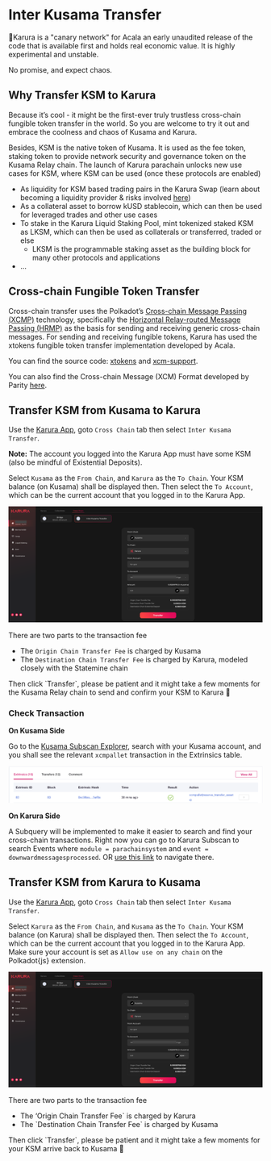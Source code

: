 # Inter Kusama Transfer

🚨Karura is a "canary network" for Acala an early unaudited release of the code that is available first and holds real economic value. It is highly experimental and unstable.

No promise, and expect chaos.

## Why Transfer KSM to Karura

Because it’s cool - it might be the first-ever truly trustless cross-chain fungible token transfer in the world. So you are welcome to try it out and embrace the coolness and chaos of Kusama and Karura.

Besides, KSM is the native token of Kusama. It is used as the fee token, staking token to provide network security and governance token on the Kusama Relay chain. The launch of Karura parachain unlocks new use cases for KSM, where KSM can be used \(once these protocols are enabled\)

* As liquidity for KSM based trading pairs in the Karura Swap \(learn about becoming a liquidity provider & risks involved [here](swap/)\)
* As a collateral asset to borrow kUSD stablecoin, which can then be used for leveraged trades and other use cases
* To stake in the Karura Liquid Staking Pool, mint tokenized staked KSM as LKSM, which can then be used as collaterals or transferred, traded or else
  * LKSM is the programmable staking asset as the building block for many other protocols and applications
* ...

## Cross-chain Fungible Token Transfer 

Cross-chain transfer uses the Polkadot’s [Cross-chain Message Passing \(XCMP\)](https://wiki.polkadot.network/docs/learn-crosschain) technology, specifically the [Horizontal Relay-routed Message Passing \(HRMP\)](https://wiki.polkadot.network/docs/learn-crosschain#horizontal-relay-routed-message-passing-hrmp) as the basis for sending and receiving generic cross-chain messages. For sending and receiving fungible tokens, Karura has used the xtokens fungible token transfer implementation developed by Acala. 

You can find the source code: [xtokens](https://github.com/open-web3-stack/open-runtime-module-library/tree/3bf16d6efc8c35039a062748ff20fa6db6e8faa0/xtokens) and [xcm-support](https://github.com/open-web3-stack/open-runtime-module-library/tree/3bf16d6efc8c35039a062748ff20fa6db6e8faa0/xcm-support). 

You can also find the Cross-chain Message \(XCM\) Format developed by Parity [here](https://github.com/paritytech/xcm-format).

## Transfer KSM from Kusama to Karura

Use the [Karura App](https://apps.karura.network/portfolio), goto `Cross Chain` tab then select `Inter Kusama Transfer`. 

**Note:** The account you logged into the Karura App must have some KSM \(also be mindful of Existential Deposits\).

Select `Kusama` as the `From Chain`, and `Karura` as the `To Chain`. Your KSM balance \(on Kusama\) shall be displayed then. Then select the `To Account`, which can be the current account that you logged in to the Karura App. 

![](../../.gitbook/assets/screen-shot-2021-07-14-at-9.58.12-pm%20%282%29.png)

There are two parts to the transaction fee

* The `Origin Chain Transfer Fee` is charged by Kusama
* The `Destination Chain Transfer Fee` is charged by Karura, modeled closely with the Statemine chain

Then click \`Transfer\`, please be patient and it might take a few moments for the Kusama Relay chain to send and confirm your KSM to Karura 🚀

### Check Transaction

**On Kusama Side**

Go to the [Kusama Subscan Explorer](https://kusama.subscan.io/), search with your Kusama account, and you shall see the relevant `xcmpallet` transaction in the Extrinsics table.

![](../../.gitbook/assets/screen-shot-2021-07-14-at-10.08.45-pm.png)

**On Karura Side**

A Subquery will be implemented to make it easier to search and find your cross-chain transactions. Right now you can go to Karura Subscan to search Events where `module = parachainsystem` and `event = downwardmessagesprocessed`. OR [use this link](https://karura.subscan.io/event?address=&module=parachainsystem&event=downwardmessagesprocessed&startDate=&endDate=) to navigate there.

## Transfer KSM from Karura to Kusama

Use the [Karura App](https://apps.karura.network/portfolio), goto `Cross Chain` tab then select `Inter Kusama Transfer`. 

Select `Karura` as the `From Chain`, and `Kusama` as the `To Chain`. Your KSM balance \(on Karura\) shall be displayed then. Then select the `To Account`, which can be the current account that you logged in to the Karura App. Make sure your account is set as `Allow use on any chain` on the Polkadot{js} extension.

![](../../.gitbook/assets/screen-shot-2021-07-14-at-9.58.12-pm%20%281%29.png)

There are two parts to the transaction fee

* The ‘Origin Chain Transfer Fee\` is charged by Karura
* The \`Destination Chain Transfer Fee\` is charged by Kusama

Then click \`Transfer\`, please be patient and it might take a few moments for your KSM arrive back to Kusama 🚀

